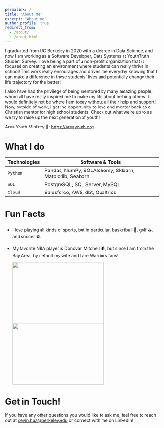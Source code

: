 ```yaml
---
permalink: /
title: "About Me"
excerpt: "About me"
author_profile: true
redirect_from: 
  - /about/
  - /about.html
---
```

I graduated from UC Berkeley in 2020 with a degree in Data Science, and now I am working as a Software Developer, Data Systems at YouthTruth Student Survey. I love being a part of a non-profit organization that is focused on creating an environment where students can really thrive in school! This work really encourages and drives me everyday knowing that I can make a difference in these students' lives and potentially change their life trajectory for the better! 

I also have had the privilege of being mentored by many amazing people, whom all have really inspired me to make my life about helping others. I would definitely not be where I am today without all their help and support! Now, outside of work, I get the opportunity to love and mentor back as a Christian mentor for high school students. Check out what we’re up to as we try to raise up the next generation of youth!

Area Youth Ministry 📌: https://areayouth.org

What I do
======

| Technologies | Software & Tools |
| --- | --- |
| `Python` | Pandas, NumPy, SQLAlchemy, Sklearn, Matplotlib, Seaborn|
| `SQL` | PostgreSQL, SQL Server, MySQL |
| `Cloud` | Salesforce, AWS, dbt, Qualtrics |


Fun Facts
=====
- I love playing all kinds of sports, but in particular, basketball 🏀, golf ⛳, and soccer ⚽.
- My favorite NBA player is Donovan Mitchell 🕷️, but since I am from the Bay Area, by default my wife and I are Warriors fans!
  
    <img src="http://huadevin.github.io/images/warriors_game.JPG" width="300" height="200">   <img src="http://huadevin.github.io/images/donovan.jpg" width="300" height="200">

Get in Touch!
=====
If you have any other questions you would like to ask me, feel free to reach out at devin.hua@berkeley.edu or connect with me on LinkedIn!
